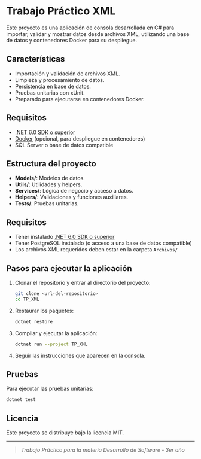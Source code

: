 # Trabajo Práctico XML

Este proyecto es una aplicación de consola desarrollada en C# para importar, validar y mostrar datos desde archivos XML, utilizando una base de datos y contenedores Docker para su despliegue.

## Características

- Importación y validación de archivos XML.
- Limpieza y procesamiento de datos.
- Persistencia en base de datos.
- Pruebas unitarias con xUnit.
- Preparado para ejecutarse en contenedores Docker.

## Requisitos

- [.NET 6.0 SDK o superior](https://dotnet.microsoft.com/download)
- [Docker](https://www.docker.com/) (opcional, para despliegue en contenedores)
- SQL Server o base de datos compatible

## Estructura del proyecto

- **Models/**: Modelos de datos.
- **Utils/**: Utilidades y helpers.
- **Services/**: Lógica de negocio y acceso a datos.
- **Helpers/**: Validaciones y funciones auxiliares.
- **Tests/**: Pruebas unitarias.

## Requisitos

- Tener instalado [.NET 6.0 SDK o superior](https://dotnet.microsoft.com/download)
- Tener PostgreSQL instalado (o acceso a una base de datos compatible)
- Los archivos XML requeridos deben estar en la carpeta `Archivos/`

## Pasos para ejecutar la aplicación

1. Clonar el repositorio y entrar al directorio del proyecto:
   ```sh
   git clone <url-del-repositorio>
   cd TP_XML
   ```

2. Restaurar los paquetes:
   ```sh
   dotnet restore
   ```

3. Compilar y ejecutar la aplicación:
   ```sh
   dotnet run --project TP_XML
   ```

4. Seguir las instrucciones que aparecen en la consola.

## Pruebas

Para ejecutar las pruebas unitarias:
```sh
dotnet test
```

## Licencia

Este proyecto se distribuye bajo la licencia MIT.

---

> _Trabajo Práctico para la materia Desarrollo de Software - 3er año_
